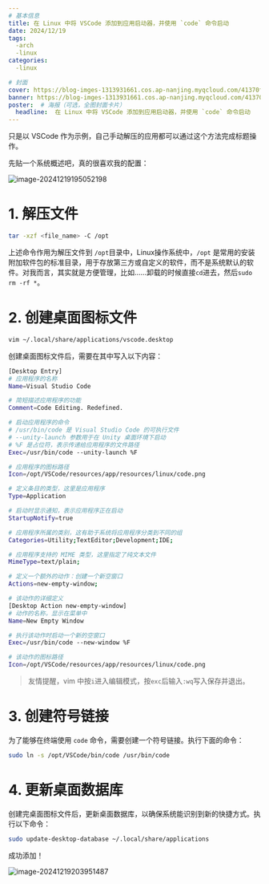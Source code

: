```yaml
---
# 基本信息
title: 在 Linux 中将 VSCode 添加到应用启动器，并使用 `code` 命令启动
date: 2024/12/19
tags:
  -arch
  -linux 
categories: 
  -linux

# 封面
cover: https://blog-imges-1313931661.cos.ap-nanjing.myqcloud.com/41370f2e263ceb323994939fe9f9ae4e.jpg
banner: https://blog-imges-1313931661.cos.ap-nanjing.myqcloud.com/41370f2e263ceb323994939fe9f9ae4e.jpg
poster:  # 海报（可选，全图封面卡片）
  headline:  在 Linux 中将 VSCode 添加到应用启动器，并使用 `code` 命令启动
---
```




只是以 VSCode 作为示例，自己手动解压的应用都可以通过这个方法完成标题操作。

先贴一个系统概述吧，真的很喜欢我的配置：

![image-20241219195052198](https://blog-imges-1313931661.cos.ap-nanjing.myqcloud.com/undefinedimage-20241219195052198.png)

# 1. 解压文件

```bash
tar -xzf <file_name> -C /opt
```

上述命令作用为解压文件到 `/opt`目录中，Linux操作系统中，`/opt` 是常用的安装附加软件包的标准目录，用于存放第三方或自定义的软件，而不是系统默认的软件。对我而言，其实就是方便管理，比如……卸载的时候直接`cd`进去，然后`sudo rm -rf *`。

# 2. 创建桌面图标文件

```bash
vim ~/.local/share/applications/vscode.desktop
```

创建桌面图标文件后，需要在其中写入以下内容：

```bash
[Desktop Entry]
# 应用程序的名称
Name=Visual Studio Code

# 简短描述应用程序的功能
Comment=Code Editing. Redefined.

# 启动应用程序的命令
# /usr/bin/code 是 Visual Studio Code 的可执行文件
# --unity-launch 参数用于在 Unity 桌面环境下启动
# %F 是占位符，表示传递给应用程序的文件路径
Exec=/usr/bin/code --unity-launch %F

# 应用程序的图标路径
Icon=/opt/VSCode/resources/app/resources/linux/code.png

# 定义条目的类型，这里是应用程序
Type=Application

# 启动时显示通知，表示应用程序正在启动
StartupNotify=true

# 应用程序所属的类别，这有助于系统将应用程序分类到不同的组
Categories=Utility;TextEditor;Development;IDE;

# 应用程序支持的 MIME 类型，这里指定了纯文本文件
MimeType=text/plain;

# 定义一个额外的动作：创建一个新空窗口
Actions=new-empty-window;

# 该动作的详细定义
[Desktop Action new-empty-window]
# 动作的名称，显示在菜单中
Name=New Empty Window

# 执行该动作时启动一个新的空窗口
Exec=/usr/bin/code --new-window %F

# 该动作的图标路径
Icon=/opt/VSCode/resources/app/resources/linux/code.png
```

> 友情提醒，vim 中按`i`进入编辑模式，按`exc`后输入`:wq`写入保存并退出。

# 3. 创建符号链接

为了能够在终端使用 `code` 命令，需要创建一个符号链接。执行下面的命令：

```bash
sudo ln -s /opt/VSCode/bin/code /usr/bin/code
```



# 4. 更新桌面数据库

创建完桌面图标文件后，更新桌面数据库，以确保系统能识别到新的快捷方式。执行以下命令：

```bash
sudo update-desktop-database ~/.local/share/applications
```



成功添加！

![image-20241219203951487](https://blog-imges-1313931661.cos.ap-nanjing.myqcloud.com/undefinedimage-20241219203951487.png)
